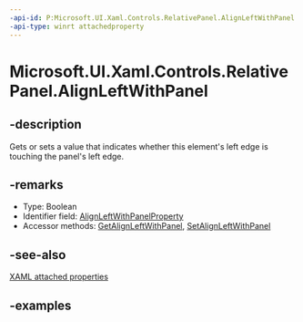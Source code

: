 ```yaml
---
-api-id: P:Microsoft.UI.Xaml.Controls.RelativePanel.AlignLeftWithPanel
-api-type: winrt attachedproperty
---
```


# Microsoft.UI.Xaml.Controls.RelativePanel.AlignLeftWithPanel

<!--
see GetAlignLeftWithPanel, and SetAlignLeftWithPanel
-->


## -description

Gets or sets a value that indicates whether this element's left edge is touching the panel's left edge.

## -remarks

<ul><li>Type: Boolean</li><li>Identifier field: <a href="/uwp/api/windows.ui.xaml.controls.relativepanel.alignleftwithpanelproperty">AlignLeftWithPanelProperty</a></li><li>Accessor methods: <a href="/uwp/api/windows.ui.xaml.controls.relativepanel.getalignleftwithpanel">GetAlignLeftWithPanel</a>, <a href="/uwp/api/windows.ui.xaml.controls.relativepanel.setalignleftwithpanel">SetAlignLeftWithPanel</a></li></ul>

## -see-also

[XAML attached properties](/windows/uwp/xaml-platform/attached-properties-overview)

## -examples


